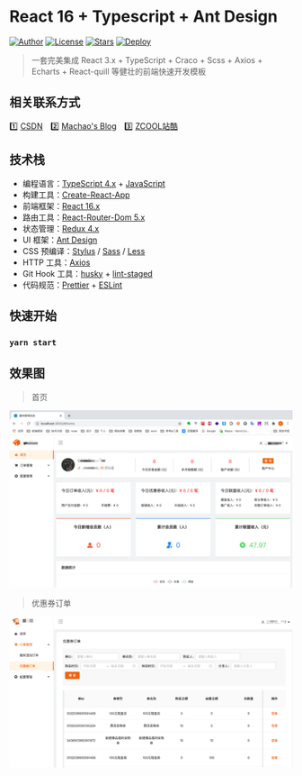 # React 16 + Typescript + Ant Design

[![Author](https://img.shields.io/badge/author-XPoet-orange.svg)](https://github.com/machao07)
[![License](https://img.shields.io/github/license/XPoet/vite-vue3-starter.svg)](https://github.com/machao07/react-admin)
[![Stars](https://img.shields.io/github/stars/XPoet/vite-vue3-starter)](https://github.com/machao07/react-admin)
[![Deploy](https://github.com/XPoet/vite-vue3-starter/workflows/deploy/badge.svg)](https://github.com/machao07/react-admin)
<!-- [![JavaScript Style Guide](https://img.shields.io/badge/code_style-Airbnb-hotpink.svg)]() -->

> 一套完美集成 React 3.x + TypeScript + Craco + Scss + Axios + Echarts + React-quill 等健壮的前端快速开发模板

## 相关联系方式

1️⃣&nbsp;[CSDN](https://blog.csdn.net/weixin_43924228)&emsp;2️⃣&nbsp;[Machao's Blog](https://machao07.github.io/)&emsp;3️⃣&nbsp;[ZCOOL站酷](https://machao07.zcool.com.cn/)

## 技术栈

- 编程语言：[TypeScript 4.x](https://www.typescriptlang.org/zh/) + [JavaScript](https://www.javascript.com/)
- 构建工具：[Create-React-App](https://www.html.cn/create-react-app/docs/getting-started/)
- 前端框架：[React 16.x](https://react.docschina.org/docs/getting-started.html)
- 路由工具：[React-Router-Dom 5.x](https://next.router.vuejs.org/zh/index.html)
- 状态管理：[Redux 4.x](https://www.redux.org.cn/)
- UI 框架：[Ant Design](https://ant.design/components/overview-cn/)
- CSS 预编译：[Stylus](https://stylus-lang.com/) / [Sass](https://sass.bootcss.com/documentation) / [Less](http://lesscss.cn/)
- HTTP 工具：[Axios](https://axios-http.com/)
- Git Hook 工具：[husky](https://typicode.github.io/husky/#/) + [lint-staged](https://github.com/okonet/lint-staged)
- 代码规范：[Prettier](https://prettier.io/) + [ESLint](https://eslint.org/)

## 快速开始
### `yarn start`

## 效果图

> 首页

<!-- <img src="./src/assets/home.png" alt="首页"/><br /> -->
![首页](https://github.com//machao07/image-store/blob/master/react-admin/home.png?raw=true "首页")<br />

> 优惠券订单

<!-- <img src="./src/assets/coupon_order.png" alt="优惠券订单"> -->
![优惠券订单](https://github.com//machao07/image-store/blob/master/react-admin/coupon_order.png?raw=true "优惠券订单")
